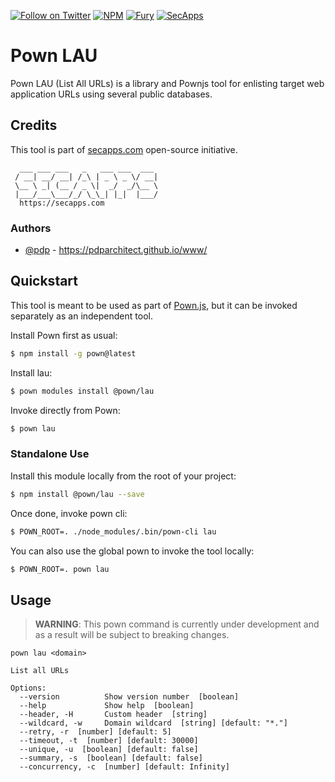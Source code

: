 [![Follow on Twitter](https://img.shields.io/twitter/follow/pownjs.svg?logo=twitter)](https://twitter.com/pownjs)
[![NPM](https://img.shields.io/npm/v/@pown/lau.svg)](https://www.npmjs.com/package/@pown/lau)
[![Fury](https://img.shields.io/badge/version-2x%20Fury-red.svg)](https://github.com/pownjs/lobby)
[![SecApps](https://img.shields.io/badge/credits-SecApps-black.svg)](https://secapps.com)

# Pown LAU

Pown LAU (List All URLs) is a library and Pownjs tool for enlisting target web application URLs using several public databases.

## Credits

This tool is part of [secapps.com](https://secapps.com) open-source initiative.

```
  ___ ___ ___   _   ___ ___  ___
 / __| __/ __| /_\ | _ \ _ \/ __|
 \__ \ _| (__ / _ \|  _/  _/\__ \
 |___/___\___/_/ \_\_| |_|  |___/
  https://secapps.com
```

### Authors

* [@pdp](https://twitter.com/pdp) - https://pdparchitect.github.io/www/

## Quickstart

This tool is meant to be used as part of [Pown.js](https://github.com/pownjs/pown), but it can be invoked separately as an independent tool.

Install Pown first as usual:

```sh
$ npm install -g pown@latest
```

Install lau:

```sh
$ pown modules install @pown/lau
```

Invoke directly from Pown:

```sh
$ pown lau
```

### Standalone Use

Install this module locally from the root of your project:

```sh
$ npm install @pown/lau --save
```

Once done, invoke pown cli:

```sh
$ POWN_ROOT=. ./node_modules/.bin/pown-cli lau
```

You can also use the global pown to invoke the tool locally:

```sh
$ POWN_ROOT=. pown lau
```

## Usage

> **WARNING**: This pown command is currently under development and as a result will be subject to breaking changes.

```
pown lau <domain>

List all URLs

Options:
  --version          Show version number  [boolean]
  --help             Show help  [boolean]
  --header, -H       Custom header  [string]
  --wildcard, -w     Domain wildcard  [string] [default: "*."]
  --retry, -r  [number] [default: 5]
  --timeout, -t  [number] [default: 30000]
  --unique, -u  [boolean] [default: false]
  --summary, -s  [boolean] [default: false]
  --concurrency, -c  [number] [default: Infinity]
```
